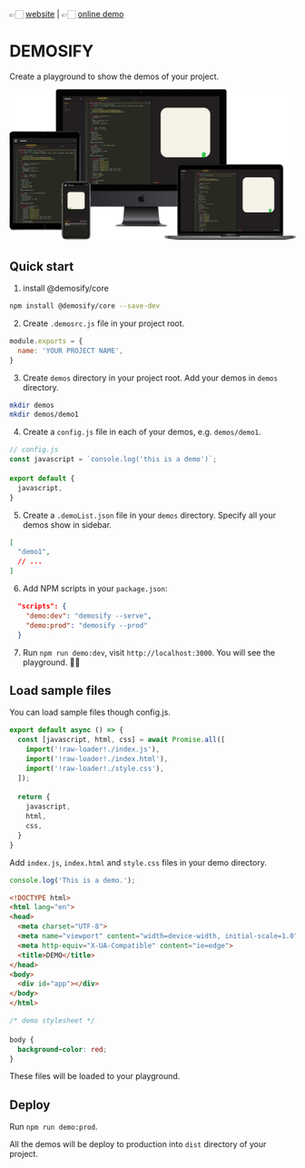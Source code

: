👉🏻 [website](https://www.demosify.com) | 👉🏻 [online demo](https://demosify.github.io/demosify-demo/)

# DEMOSIFY

Create a playground to show the demos of your project.

![](docs/banner-s.jpg)

## Quick start

1. install @demosify/core

```bash
npm install @demosify/core --save-dev
```

2. Create `.demosrc.js` file in your project root.

```js
module.exports = {
  name: 'YOUR PROJECT NAME',
}
```

3. Create `demos` directory in your project root. Add your demos in `demos` directory.

```bash
mkdir demos
mkdir demos/demo1
```

4. Create a `config.js` file in each of your demos, e.g. `demos/demo1`.

```js
// config.js
const javascript = `console.log('this is a demo')`;

export default {
  javascript,
}
```

5. Create a `.demoList.json` file in your `demos` directory. Specify all your demos show in sidebar. 

```json
[
  "demo1",
  // ...
]
```

6. Add NPM scripts in your `package.json`:

```json
  "scripts": {
    "demo:dev": "demosify --serve",
    "demo:prod": "demosify --prod"
  }
```

7. Run `npm run demo:dev`, visit `http://localhost:3000`. You will see the playground. ✌🏻

## Load sample files

You can load sample files though config.js.

```js
export default async () => {
  const [javascript, html, css] = await Promise.all([
    import('!raw-loader!./index.js'),
    import('!raw-loader!./index.html'),
    import('!raw-loader!./style.css'),
  ]);

  return {
    javascript,
    html,
    css,
  }
}
```

Add `index.js`, `index.html` and `style.css` files in your demo directory.

```js
console.log('This is a demo.');
```

```html
<!DOCTYPE html>
<html lang="en">
<head>
  <meta charset="UTF-8">
  <meta name="viewport" content="width=device-width, initial-scale=1.0">
  <meta http-equiv="X-UA-Compatible" content="ie=edge">
  <title>DEMO</title>
</head>
<body>
  <div id="app"></div>
</body>
</html>
```

```css
/* demo stylesheet */

body {
  background-color: red;
}
```

These files will be loaded to your playground.

## Deploy

Run `npm run demo:prod`.

All the demos will be deploy to production into `dist` directory of your project.
